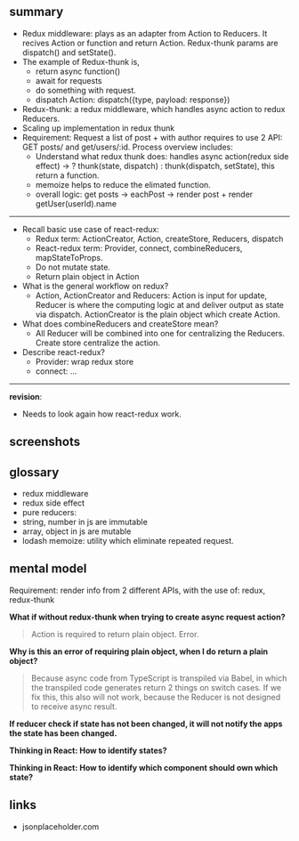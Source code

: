 ## summary

* Redux middleware: plays as an adapter from Action to Reducers. It recives Action or function and return Action. Redux-thunk params are dispatch() and setState().
* The example of Redux-thunk is, 
  + return async function()
  + await for requests
  + do something with request.
  + dispatch Action: dispatch({type, payload: response})
* Redux-thunk: a redux middleware, which handles async action to redux Reducers.
* Scaling up implementation in redux thunk
* Requirement: Request a list of post + with author requires to use 2 API: GET posts/ and get/users/:id. Process overview includes:
  + Understand what redux thunk does: handles async action(redux side effect) -> ? thunk(state, dispatch) : thunk(dispatch, setState), this return a function.
  + memoize helps to reduce the elimated function.
  + overall logic: get posts -> eachPost -> render post + render getUser(userId).name

--- 
* Recall basic use case of react-redux: 
  + Redux term: ActionCreator, Action, createStore, Reducers, dispatch
  + React-redux term: Provider, connect, combineReducers, mapStateToProps.
  + Do not mutate state.
  + Return plain object in Action
* What is the general workflow on redux?
  + Action, ActionCreator and Reducers: Action is input for update, Reducer is where the computing logic at and deliver output as state via dispatch. ActionCreator is the plain object which create Action.
* What does combineReducers and createStore mean?
  + All Reducer will be combined into one for centralizing the Reducers. Create store centralize the action.
* Describe react-redux?
  + Provider: wrap redux store
  + connect: ... 

--- 
**revision**:
* Needs to look again how react-redux work.

## screenshots 

## glossary

* redux middleware
* redux side effect
* pure reducers:
* string, number in js are immutable
* array, object in js are mutable
* lodash memoize: utility which eliminate repeated request.

## mental model

Requirement: render info from 2 different APIs, with the use of: redux, redux-thunk

**What if without redux-thunk when trying to create async request action?**

> Action is required to return plain object. Error.

**Why is this an error of requiring plain object, when I do return a plain object?**

> Because async code from TypeScript is transpiled via Babel, in which the transpiled code generates return 2 things on switch cases. If we fix this, this also will not work, because the Reducer is not designed to receive async result.

**If reducer check if state has not been changed, it will not notify the apps the state has been changed.**

**Thinking in React: How to identify states?**

**Thinking in React: How to identify which component should own which state?**

## links

* jsonplaceholder.com
